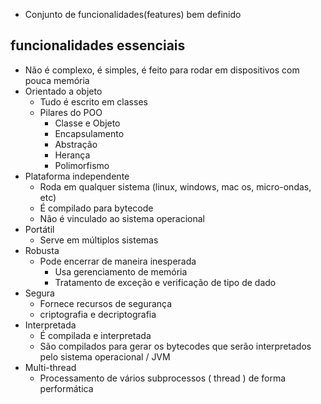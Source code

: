 - Conjunto de funcionalidades(features) bem definido

## funcionalidades essenciais
- Não é complexo, é simples, é feito para rodar em dispositivos com pouca memória
- Orientado a objeto
	- Tudo é escrito em classes
	- Pilares do POO
		- Classe e Objeto
		- Encapsulamento
		- Abstração
		- Herança
		- Polimorfismo
- Plataforma independente
	- Roda em qualquer sistema (linux, windows, mac os, micro-ondas, etc)
	- É compilado para bytecode
	- Não é vinculado ao sistema operacional
- Portátil
	- Serve em múltiplos sistemas
- Robusta
	- Pode encerrar de maneira inesperada
		- Usa gerenciamento de memória
		- Tratamento de exceção e verificação de tipo de dado
- Segura
	- Fornece recursos de segurança
	- criptografia e decriptografia
- Interpretada
	- É compilada e interpretada
	- São compilados para gerar os bytecodes que serão interpretados pelo sistema operacional / JVM
- Multi-thread
	- Processamento de vários subprocessos ( thread ) de forma performática